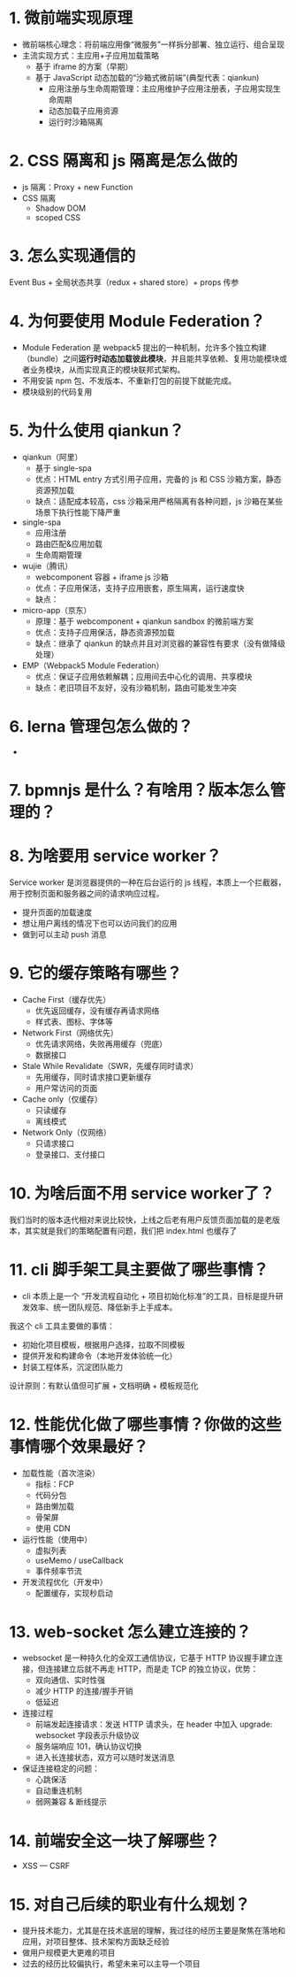 # 1. 微前端实现原理

- 微前端核心理念：将前端应用像“微服务”一样拆分部署、独立运行、组合呈现
- 主流实现方式：主应用+子应用加载策略
    - 基于 iframe 的方案（早期）
    - 基于 JavaScript 动态加载的“沙箱式微前端”(典型代表：qiankun)
        - 应用注册与生命周期管理：主应用维护子应用注册表，子应用实现生命周期
        - 动态加载子应用资源
        - 运行时沙箱隔离

# 2. CSS 隔离和 js 隔离是怎么做的

- js 隔离：Proxy + new Function
- CSS 隔离
    - Shadow DOM
    - scoped CSS

# 3. 怎么实现通信的

Event Bus + 全局状态共享（redux + shared store）+ props 传参

# 4. 为何要使用 Module Federation？

- Module Federation 是 webpack5 提出的一种机制，允许多个独立构建（bundle）之间**运行时动态加载彼此模块**，并且能共享依赖、复用功能模块或者业务模块，从而实现真正的模块联邦式架构。
- 不用安装 npm 包、不发版本、不重新打包的前提下就能完成。
- 模块级别的代码复用

# 5. 为什么使用 qiankun？

- qiankun（阿里）
    - 基于 single-spa
    - 优点：HTML entry 方式引用子应用，完备的 js 和 CSS 沙箱方案，静态资源预加载
    - 缺点：适配成本较高，css 沙箱采用严格隔离有各种问题，js 沙箱在某些场景下执行性能下降严重
- single-spa
    - 应用注册
    - 路由匹配&应用加载
    - 生命周期管理
- wujie（腾讯）
    - webcomponent 容器 + iframe js 沙箱
    - 优点：子应用保活，支持子应用嵌套，原生隔离，运行速度快
    - 缺点：
- micro-app（京东）
    - 原理：基于 webcomponent + qiankun sandbox 的微前端方案
    - 优点：支持子应用保活，静态资源预加载
    - 缺点：继承了 qiankun 的缺点并且对浏览器的兼容性有要求（没有做降级处理）
- EMP（Webpack5 Module Federation）
    - 优点：保证子应用依赖解耦；应用间去中心化的调用、共享模块
    - 缺点：老旧项目不友好，没有沙箱机制，路由可能发生冲突

# 6. lerna 管理包怎么做的？

- 

# 7. bpmnjs 是什么？有啥用？版本怎么管理的？

# 8. 为啥要用 service worker？

Service worker 是浏览器提供的一种在后台运行的 js 线程，本质上一个拦截器，用于控制页面和服务器之间的请求响应过程。

- 提升页面的加载速度
- 想让用户离线的情况下也可以访问我们的应用
- 做到可以主动 push 消息

# 9. 它的缓存策略有哪些？

- Cache First（缓存优先）
    - 优先返回缓存，没有缓存再请求网络
    - 样式表、图标、字体等
- Network First（网络优先）
    - 优先请求网络，失败再用缓存（兜底）
    - 数据接口
- Stale While Revalidate（SWR，先缓存同时请求）
    - 先用缓存，同时请求接口更新缓存
    - 用户常访问的页面
- Cache only（仅缓存）
    - 只读缓存
    - 离线模式
- Network Only（仅网络）
    - 只请求接口
    - 登录接口、支付接口

# 10. 为啥后面不用 service worker了？

我们当时的版本迭代相对来说比较快，上线之后老有用户反馈页面加载的是老版本，其实就是我们的策略配置有问题，我们把 index.html 也缓存了

# 11. cli 脚手架工具主要做了哪些事情？

- cli 本质上是一个 “开发流程自动化 + 项目初始化标准”的工具，目标是提升研发效率、统一团队规范、降低新手上手成本。

我这个 cli 工具主要做的事情：
- 初始化项目模板，根据用户选择，拉取不同模板
- 提供开发和构建命令（本地开发体验统一化）
- 封装工程体系，沉淀团队能力

设计原则：有默认值但可扩展 + 文档明确 + 模板规范化

# 12. 性能优化做了哪些事情？你做的这些事情哪个效果最好？

- 加载性能（首次渲染）
    - 指标：FCP
    - 代码分包
    - 路由懒加载
    - 骨架屏
    - 使用 CDN
- 运行性能（使用中）
    - 虚拟列表
    - useMemo / useCallback
    - 事件频率节流
- 开发流程优化（开发中）
    - 配置缓存，实现秒启动

# 13. web-socket 怎么建立连接的？

- websocket 是一种持久化的全双工通信协议，它基于 HTTP 协议握手建立连接，但连接建立后就不再走 HTTP，而是走 TCP 的独立协议，优势：
    - 双向通信、实时性强
    - 减少 HTTP 的连接/握手开销
    - 低延迟
- 连接过程
    - 前端发起连接请求：发送 HTTP 请求头，在 header 中加入 upgrade: websocket 字段表示升级协议
    - 服务端响应 101，确认协议切换
    - 进入长连接状态，双方可以随时发送消息
- 保证连接稳定的问题：
    - 心跳保活
    - 自动重连机制
    - 弱网兼容 & 断线提示


# 14. 前端安全这一块了解哪些？

- XSS
— CSRF

# 15. 对自己后续的职业有什么规划？

- 提升技术能力，尤其是在技术底层的理解，我过往的经历主要是聚焦在落地和应用，对项目整体、技术架构方面缺乏经验
- 做用户规模更大更难的项目
- 过去的经历比较偏执行，希望未来可以主导一个项目
